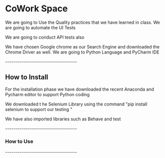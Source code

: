 <h1>CoWork Space</h1> 
<p>We are going to Use the Quality practices that we have learned in class. We are going to automate the UI Tests </p>
<p>We are going to conduct API tests also</p>
<p>We have chosen Google chrome as our Search Engine and downloaded the Chrome Driver as well. We are going to Python Language and PyCharm IDE</p>
------------------------------------
<h2>How to Install</h2>
<p>For the installation phase we have downloaded the recent Anaconda and Pycharm editor to support Python coding </p>
<p>We downloaded t he Selenium Library using the command "pip install selenium to support our testing  "</p>
<p>We have also imported libraries such as Behave and test</p>
------------------------------------
<h3>How to Use</h3>
------------------------------------

 
